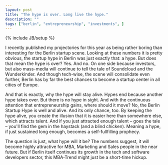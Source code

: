 ```yaml
---
layout: post
title: "The hype is over. Long live the hype."
description: ""
tags: ["berlin", "entrepreneurship", "investments", ]
---
```

{% include JB/setup %}

I recently published my projectories for this year as being rather boring than interesting for the Berlin startup scene. Looking at these numbers it is pretty obvious, the startup hype in Berlin was just exactly that: a hype. But does that mean the hype is over? Yes. And no. On one side because investors, but also mass-media will continue to tell the tale of Soundcloud and the Wunderkinder. And though tech-wise, the scene will consolidate even further, Berlin has by far the best chances to become a startup center in all cities of Europe.

And that is exactly, why the hype will stay alive. Hypes end because another hype takes over. But there is no hype in sight. And with the continuous attention that entrepreneurship gains, where should it move? No, the Berlin Startup Hype is well and alive. And its only chance, too. By keeping the hype alive, you create the illusion that it is easier here than somewhere else, which attracts talent. And if you just attracted enough talent – goes the tale – you'll find the gem in the haystack (and a blind chicken). Meaning a hype, if just sustained long enough, becomes a self-fullfilling prophecy.

The question is just, what hype will it be? The numbers suggest, it will become highly attractive for MBA, Marketing and Sales people in the near future. But if Berlin itself continues its growth in the tech and software developers sector, this MBA-Trend might just be a short-time hickup.

